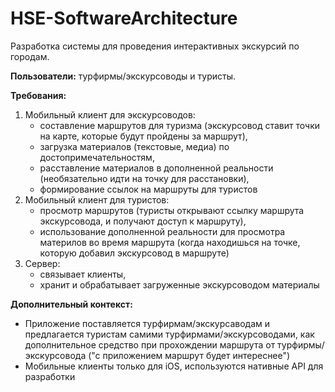 # HSE-SoftwareArchitecture
Разработка системы для проведения интерактивных экскурсий по городам.

**Пользователи:** турфирмы/экскурсоводы и туристы. 

**Требования:**
1) Мобильный клиент для экскурсоводов:
   * составление маршрутов для туризма (экскурсовод ставит точки на карте, которые будут пройдены за маршрут),
   * загрузка материалов (текстовые, медиа) по достопримечательностям,
   * расставление материалов в дополненной реальности (необязательно идти на точку для расстановки),
   * формирование ссылок на маршруты для туристов
3) Мобильный клиент для туристов:
   * просмотр маршрутов (туристы открывают ссылку маршрута экскурсовода, и получают доступ к маршруту),
   * использование дополненной реальности для просмотра материлов во время маршрута (когда находишься на точке, которую добавил экскурсовод в маршруте)
4) Сервер:
   * связывает клиенты,
   * хранит и обрабатывает загруженные экскурсоводом материалы

**Дополнительный контекст:**
* Приложение поставляется турфирмам/экскурсаводам и предлагается туристам самими турфирмами/экскурсоводами, как дополнительное средство при прохождении маршрута от турфирмы/экскурсовода ("с приложением маршрут будет интереснее")
* Мобильные клиенты только для iOS, используются нативные API для разработки
